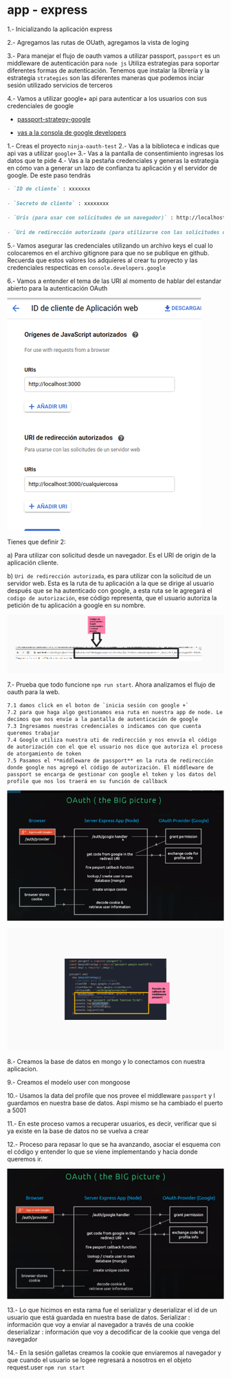 # app - express

1.- Inicializando la aplicación express

2.- Agregamos las rutas de OUath, agregamos la vista de loging

3.- Para manejar el flujo de oauth vamos a utilizar passport,
`passport` es un middleware de autenticación para `node js` Utiliza estrategias para soportar diferentes formas de autenticación. Tenemos que instalar la librería y la estrategia
`strategies` son las diferentes maneras que podemos inciar sesión utilizado servicios de terceros

4.- Vamos a utilizar google+ api para autenticar a los usuarios con sus credenciales de google 

- [passport-strategy-google](http://www.passportjs.org/packages/passport-google-oauth20/)

- [vas a la consola de google developers](console.developers.google.com)

1.- Creas el proyecto `ninja-oauth-test`
2.- Vas a la biblioteca e indicas que api vas a utilizar `google+`
3.- Vas a la pantalla de consentimiento ingresas los datos que te pide
4.- Vas a la pestaña credenciales y generas la estrategia en cómo van a generar un lazo de confianza tu aplicación y el servidor de google. De este paso tendrás

```md
- `ID de cliente` : xxxxxxx

- `Secreto de cliente` : xxxxxxxx

- `Uris (para usar con solicitudes de un navegador)` : http://localhost:3000 

- `Uri de redirección autorizada (para utilizarse con las solicitudes de un servidor web) ` : http://localhost:3000/cualquiercosa 

```
5.- Vamos asegurar las credenciales utilizando un archivo keys el cual lo colocaremos en el archivo gitignore para que no se publique en github. Recuerda que estos valores los adquieres al crear tu proyecto y las credenciales respecticas en `console.developers.google`


6.- Vamos a entender el tema de las URI al momento de hablar del estandar abierto para la autenticación OAuth

![uris-oauth](images_readme/uris_oauth_standar.png)

Tienes que definir 2:

a) Para utilizar con solicitud desde un navegador. Es el URI de origin de la aplicación cliente.

b) `Uri de redirección autorizada`, es para utilizar con la solicitud de un servidor web. Esta es la ruta de tu aplicación a la que se dirige al usuario después que se ha autenticado con google, a esta ruta se le agregará el `codigo de autorización`,
ese código representa, que el usuario autoriza la petición de tu aplicación a google en su nombre.

![uri_redireccion_aouth](images_readme/uri_redireccion_oauth.png)

7.- Prueba que todo funcione `npm run start`. Ahora analizamos el flujo de oauth para la web.

    7.1 damos click en el boton de `inicia sesión con google +`
    7.2 para que haga algo gestionamos esa ruta en nuestra app de node. Le decimos que nos envíe a la pantalla de autenticación de google
    7.3 Ingresamos nuestras credenciales o indicamos con que cuenta queremos trabajar
    7.4 Google utiliza nuestra uti de redirección y nos envvía el código de autorización con el que el usuario nos dice que autoriza el proceso de atorgamiento de token
    7.5 Pasamos el **middleware de passport** en la ruta de redirección donde google nos agregó el código de autorización. El middleware de passport se encarga de gestionar con google el token y los datos del profile que nos los traerá en su función de callback

![oauth_flujo_web](images_readme/flujo_oauth_web_google.png)

![funcion_callback_passport](images_readme/funcion_callback_passport.png)


8.- Creamos la base de datos en mongo y lo conectamos con nuestra aplicacion.

9.- Creamos el modelo user con mongoose

10.- Usamos la data del profile que nos provee el middleware `passport` y l guardamos en nuestra base de datos. Aspi mismo se ha cambiado el puerto a 5001

11.- En este proceso vamos a recuperar usuarios, es decir, verificar que si ya existe en la base de datos no se vuelva a crear

12.- Proceso para repasar lo que se ha avanzando, asociar el esquema con el código y entender lo que se viene implementando y hacia donde queremos ir.

![flujo_de_proceso_oauth_passport_mongo](images_readme/oauth_passport_flujo.png)


13.- Lo que hicimos en esta rama fue el serializar y deserializar el id de un usuario que está guardada en nuestra base de datos.
Serializar : información que voy a enviar al navegador a través de una cookie
deserializar : información que voy a decodificar de la cookie que venga del navegador

14.- En la sesión galletas creamos la cookie que enviaremos al navegador y que cuando el usuario se logee regresará a nosotros en el objeto request.user
`npm run start`